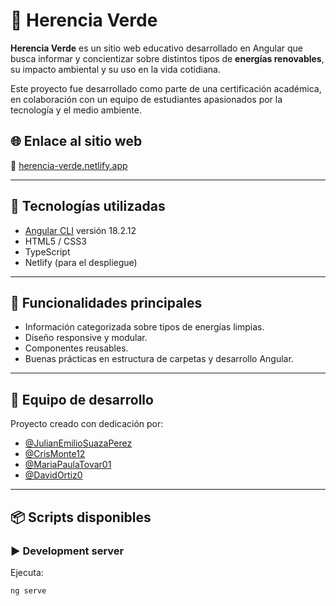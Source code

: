 # 🌿 Herencia Verde

**Herencia Verde** es un sitio web educativo desarrollado en Angular que busca informar y concientizar sobre distintos tipos de **energías renovables**, su impacto ambiental y su uso en la vida cotidiana.

Este proyecto fue desarrollado como parte de una certificación académica, en colaboración con un equipo de estudiantes apasionados por la tecnología y el medio ambiente.

## 🌐 Enlace al sitio web

🔗 [herencia-verde.netlify.app](https://herencia-verde.netlify.app/)

---

## 🚀 Tecnologías utilizadas

- [Angular CLI](https://github.com/angular/angular-cli) versión 18.2.12
- HTML5 / CSS3
- TypeScript
- Netlify (para el despliegue)

---

## 🧩 Funcionalidades principales

- Información categorizada sobre tipos de energías limpias.
- Diseño responsive y modular.
- Componentes reusables.
- Buenas prácticas en estructura de carpetas y desarrollo Angular.

---

## 👥 Equipo de desarrollo

Proyecto creado con dedicación por:

- [@JulianEmilioSuazaPerez](https://github.com/JulianEmilioSuazaPerez)
- [@CrisMonte12](https://github.com/CrisMonte12)
- [@MariaPaulaTovar01](https://github.com/MariaPaulaTovar01)
- [@DavidOrtiz0](https://github.com/DavidOrtiz0)

---

## 📦 Scripts disponibles

### ▶️ Development server

Ejecuta:

```bash
ng serve
